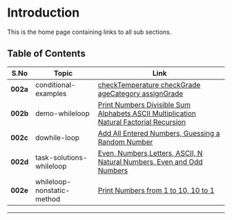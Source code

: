 # Introduction
This is the home page containing links to all sub sections.

## Table of Contents

| **S.No**         | **Topic**                                                                                           | **Link**          |
|-------------------|-----------------------------------------------------------------------------------------------------|-------------------|
| **002a** | conditional-examples | [checkTemperature checkGrade ageCategory assignGrade](https://github.com/mnavyasree1906/MyPrograms/tree/feature/programs/002-conditionalstatementsdemo/002a-conditional-examples)                         |
| **002b**              | demo-whileloop  | [Print Numbers Divisible Sum Alphabets ASCII Multiplication Natural Factorial Recursion ](https://github.com/mnavyasree1906/MyPrograms/tree/feature/programs/002-conditionalstatementsdemo)         |
| **002c**      | dowhile-loop | [Add All Entered Numbers, Guessing a Random Number](https://github.com/mnavyasree1906/MyPrograms/tree/feature/programs/002-conditionalstatementsdemo/002c-dowhile-loop)                         
| **002d**      | task-solutions-whileloop | [Even, Numbers,Letters, ASCII, N Natural Numbers, Even and Odd Numbers ](https://github.com/mnavyasree1906/MyPrograms/tree/feature/programs/002-conditionalstatementsdemo/002d-task-solutions-whileloop)                         
| **002e**         | whileloop-nonstatic-method | [Print Numbers from 1 to 10, 10 to 1](https://github.com/mnavyasree1906/MyPrograms/tree/feature/programs/002-conditionalstatementsdemo/002e-whileloop-nonstatic-method)                         


---
